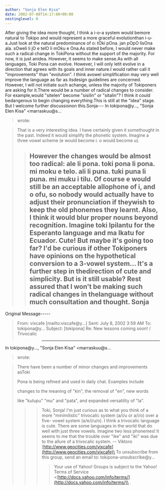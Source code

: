 ```yaml
---
author: "Sonja Elen Kisa"
date: 2002-07-08T14:17:00+00:00
nestinglevel: 0
---
```

After giving the idea more thought, I think a i-o-a system would bemore natural to Tokipo and would represent a more graceful evolutionthan i-u-a.Just look at the natural predominance of o: tOki pOna. jan pOpO lisOna ala. sOweli li jO e telO li mOku e Ona.As stated before, I would never make such a radical change in TokiPona without the support of the majority. For now, it is just anidea. However, it seems to make sense.As with all languages, Toki Pona can evolve. However, I will only letit evolve in a direction that agrees with its goals and inner nature.I would rather call it "improvements" than "evolution". I think avowel simplification may very well improve the language as far as itsdesign guidelines are concerned. However, I will not initiate such achange, unless the majority of Tokiponers are asking for it.There would be a number of radical changes to consider. For example,would "sitelen" become "sisilin" or "sitalin"? I think it could bedangerous to begin changing everything.This is still at the "idea" stage. But I welcome further discussionon this.Sonja---
 In tokipona@y..., "Sonja Elen Kisa" <marraskuu@s...
> wrote:

> That is a very interesting idea. I have certainly given it somethought
> in the past. Indeed it would simplify the phonetic system. Imagine a
> three vowel scheme (e would become i. o would become u).
>> However the changes would be almost too radical:
>> ale li pona. toki pona li pona. mi moku e telo.
> ali li puna. tuki puna li puna. mi muku i tilu.
>> Of course e would still be an acceptable allophone of i, and o ofu, so
> nobody would actually have to adjust their pronunciation if theywish to
> keep the old phonemes they learnt.
>> Also, I think it would blur proper nouns beyond recognition.
> Imagine toki Ipilantu for the Esperanto language and ma Ikatu for
> Ecuador. Cute! But maybe it's going too far?
>> I'd be curious if other Tokiponers have opinions on the hypothetical
> conversion to a 3-vowel system... It's a further step in thedirection
> of cute and simplicity. But is it still usable?
>> Rest assured that I won't be making such radical changes in thelanguage
> without much consultation and thought.
>> Sonja
>> -----
Original Message-----

> From: vixcafe \[mailto:vixcafe@y...\]
> Sent: July 8, 2002 3:59 AM
> To: tokipona@y...
> Subject: \[tokipona\] Re: New lessons coming soon! / Trivocalic
>>> ---
 In tokipona@y..., "Sonja Elen Kisa" <marraskuu@s...
> wrote:

>> 
> There have been a number of minor changes and improvements asToki
> 
> Pona is being refined and used in daily chat. Examples include
> 
> changes to the meaning of "kin", the removal of "en", new words
> 
> like "kulupu" "mu" and "pata", and expanded versatility of "la".
> 
>>> Toki, Sonja! I'm just curious as to what you think of a
> more "minimilistic" trivocalic system (a/i/u or a/i/o) over a five-
> vowel system (a/e/i/u/o). I think a trivocalic language is cute.
> There are some languages in the world that do well with just three
> vowels. Imagine two less phonemes!
>> It seems to me that the trouble over "ike" and "iki" was due to the
> allure of a trivocalic system.
>> --
Viktoro
>> [http://www.geocities.com/vixcafe](http://www.geocities.com/vixcafe)\
>>> To unsubscribe from this group, send an email to:
> tokipona-unsubscribe@y...
>>>> Your use of Yahoo! Groups is subject to the Yahoo! Terms of Service
> <[http://docs.yahoo.com/info/terms/](http://docs.yahoo.com/info/terms/)\
> .
